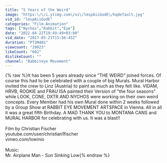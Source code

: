 ```yaml
---
title: "5 Years of the Weird"
image: "https:\/\/i.ytimg.com\/vi\/lmspAiiGodE\/hqdefault.jpg"
vid_id: "lmspAiiGodE"
categories: "Film-Animation"
tags: ["Nychos","Rabbit","Eye"]
date: "2022-04-22T19:49:49+03:00"
vid_date: "2017-05-21T15:36:45Z"
duration: "PT3M40S"
viewcount: "29023"
likeCount: "602"
dislikeCount: ""
channel: "Rabbiteye Movement"
---
```

{% raw %}It has been 5 years already since &quot;THE WEIRD&quot; joined forces. Of course this had to be celebrated with a couple of big Murals. Mural Harbor invited the crew to Linz (Austria) to paint as much as they felt like. VIDAM, HRVB, ROOKIE and FRAU ISA painted their Version of &quot;the four seasons&quot; while LOOK, CONE, DXTR AND NYCHOS were working on their own weird concepts. Every Member had his own Mural done within 2 weeks followed by a Group Show at RABBIT EYE MOVEMENT ARTSPACE in Vienna. All in all it was a great fifth Birthday. A MAD THANK YOU to MONTANA CANS and MURAL HARBOR for celebrating with us. It was a blast!!<br /><br />Film by Christian Fischer<br />youtube.com/user/christian1fischer<br />vimeo.com/lowinio<br /><br />Music:<br />Mr. Airplane Man - Sun Sinking Low{% endraw %}
